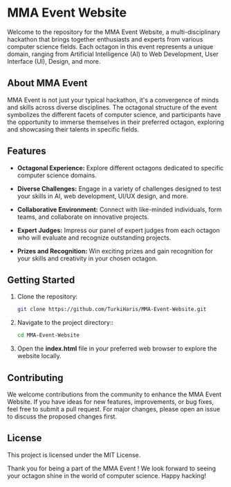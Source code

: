 # MMA Event Website

Welcome to the repository for the MMA Event Website, a multi-disciplinary hackathon that brings together enthusiasts and experts from various computer science fields. Each octagon in this event represents a unique domain, ranging from Artificial Intelligence (AI) to Web Development, User Interface (UI), Design, and more.

## About MMA Event 

MMA Event is not just your typical hackathon, it's a convergence of minds and skills across diverse disciplines. The octagonal structure of the event symbolizes the different facets of computer science, and participants have the opportunity to immerse themselves in their preferred octagon, exploring and showcasing their talents in specific fields.

## Features

- **Octagonal Experience:** Explore different octagons dedicated to specific computer science domains.
  
- **Diverse Challenges:** Engage in a variety of challenges designed to test your skills in AI, web development, UI/UX design, and more.

- **Collaborative Environment:** Connect with like-minded individuals, form teams, and collaborate on innovative projects.

- **Expert Judges:** Impress our panel of expert judges from each octagon who will evaluate and recognize outstanding projects.

- **Prizes and Recognition:** Win exciting prizes and gain recognition for your skills and creativity in your chosen octagon.

## Getting Started

1. Clone the repository:

   ```bash
   git clone https://github.com/TurkiHaris/MMA-Event-Website.git

2. Navigate to the project directory::

   ```bash
   cd MMA-Event-Website

3. Open the **index.html** file in your preferred web browser to explore the website locally.

## Contributing

We welcome contributions from the community to enhance the MMA Event Website. If you have ideas for new features, improvements, or bug fixes, feel free to submit a pull request. For major changes, please open an issue to discuss the proposed changes first.

## License

This project is licensed under the <a name="https://github.com/TurkiHaris/MMA-Event-Website/blob/main/LICENSE">MIT License</a>.

Thank you for being a part of the MMA Event ! We look forward to seeing your octagon shine in the world of computer science. Happy hacking!


   


